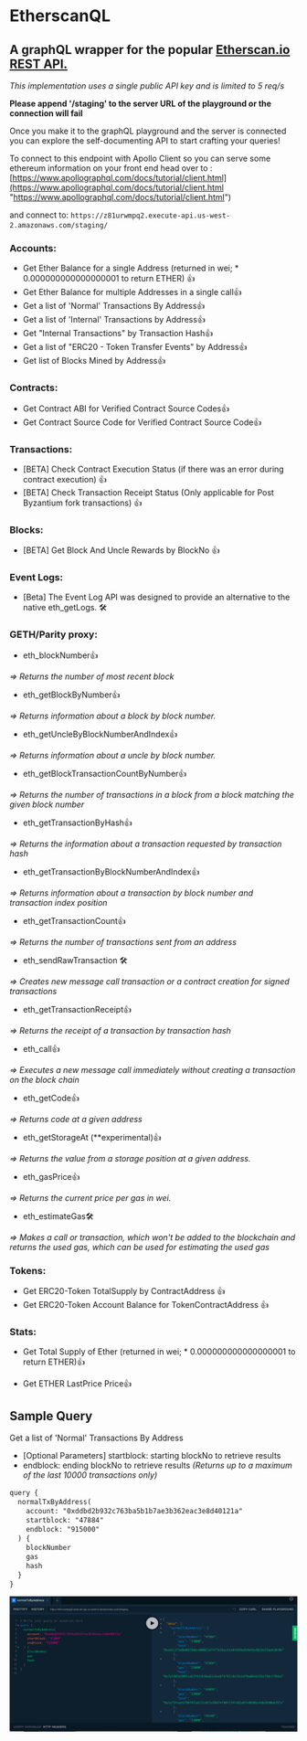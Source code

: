 # EtherscanQL

## A graphQL wrapper for the popular [Etherscan.io REST API.](https://etherscan.io/apis "Etherscan.io REST API")

_This implementation uses a single public API key and is limited to 5 req/s_

**Please append '/staging' to the server URL of the playground or the connection will fail**

Once you make it to the graphQL playground and the server is connected you can explore the self-documenting API to start crafting your queries!

To connect to this endpoint with Apollo Client so you can serve some ethereum information on your front end head over to :
[https://www.apollographql.com/docs/tutorial/client.html](https://www.apollographql.com/docs/tutorial/client.html "https://www.apollographql.com/docs/tutorial/client.html")

and connect to: `https://z81urwmpq2.execute-api.us-west-2.amazonaws.com/staging/`

### Accounts:

- Get Ether Balance for a single Address (returned in wei; \* 0.000000000000000001 to return ETHER) 👍
- Get Ether Balance for multiple Addresses in a single call👍
- Get a list of 'Normal' Transactions By Address👍
- Get a list of 'Internal' Transactions by Address👍
- Get "Internal Transactions" by Transaction Hash👍
- Get a list of "ERC20 - Token Transfer Events" by Address👍
- Get list of Blocks Mined by Address👍

### Contracts:

- Get Contract ABI for Verified Contract Source Codes👍
- Get Contract Source Code for Verified Contract Source Code👍

### Transactions:

- [BETA] Check Contract Execution Status (if there was an error during contract execution) 👍
- [BETA] Check Transaction Receipt Status (Only applicable for Post Byzantium fork transactions) 👍

### Blocks:

- [BETA] Get Block And Uncle Rewards by BlockNo 👍

### Event Logs:

- [Beta] The Event Log API was designed to provide an alternative to the native eth_getLogs. 🛠️

### GETH/Parity proxy:

- eth_blockNumber👍

_=> Returns the number of most recent block_

- eth_getBlockByNumber👍

_=> Returns information about a block by block number._

- eth_getUncleByBlockNumberAndIndex👍

_=> Returns information about a uncle by block number._

- eth_getBlockTransactionCountByNumber👍

_=> Returns the number of transactions in a block from a block matching the given block number_

- eth_getTransactionByHash👍

_=> Returns the information about a transaction requested by transaction hash_

- eth_getTransactionByBlockNumberAndIndex👍

_=> Returns information about a transaction by block number and transaction index position_

- eth_getTransactionCount👍

_=> Returns the number of transactions sent from an address_

- eth_sendRawTransaction 🛠️

_=> Creates new message call transaction or a contract creation for signed transactions_

- eth_getTransactionReceipt👍

_=> Returns the receipt of a transaction by transaction hash_

- eth_call👍

_=> Executes a new message call immediately without creating a transaction on the block chain_

- eth_getCode👍

_=> Returns code at a given address_

- eth_getStorageAt (\*\*experimental)👍

_=> Returns the value from a storage position at a given address._

- eth_gasPrice👍

_=> Returns the current price per gas in wei._

- eth_estimateGas🛠️

_=> Makes a call or transaction, which won't be added to the blockchain and returns the used gas, which can be used for estimating the used gas_

### Tokens:

- Get ERC20-Token TotalSupply by ContractAddress 👍
- Get ERC20-Token Account Balance for TokenContractAddress 👍

### Stats:

- Get Total Supply of Ether (returned in wei; \* 0.000000000000000001 to return ETHER)👍

- Get ETHER LastPrice Price👍

## Sample Query

Get a list of 'Normal' Transactions By Address

- [Optional Parameters] startblock: starting blockNo to retrieve results
- endblock: ending blockNo to retrieve results
  _(Returns up to a maximum of the last 10000 transactions only)_

```
query {
  normalTxByAddress(
    account: "0xddbd2b932c763ba5b1b7ae3b362eac3e8d40121a"
    startblock: "47884"
    endblock: "915000"
  ) {
    blockNumber
    gas
    hash
  }
}
```

![normal TX by address](/normalTXexample.jpg "normal TX by address")
